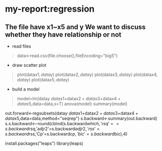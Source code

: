 # my-report:regression

The file have x1~x5 and  y
We want to discuss whether they have relationship or not
---------------
* read files
>data<-read.csv(file.choose(),fileEncoding="big5")

* draw scatter plot
>plot(data$x1,data$y)
>plot(data$x2,data$y)
>plot(data$x3,data$y)
>plot(data$x4,data$y)
>plot(data$x5,data$y)

* build a model
>model=lm(data$y~data$x1+data$x2+data$x3+data$x4+data$x5,data=data,x=T)
>anova(model)
>summary(model)


out.forward<-regsubsets(data$y~data$x1+data$x2+data$x3+data$x4+data$x5,data=data,method="seqrep")
s.backward<-summary(out.backward)
s.s.backward<--round(cbind(s.backward$which,'rsq'==s.backward$rsq,'adjr2'=s.backward$adjr2,'rss'=s.backward$rss,'Cp'=s.backward$cp,'bic'=s.backward$bic),4)


install.packages("leaps")
library(leaps)
